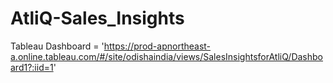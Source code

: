 # AtliQ-Sales_Insights

Tableau Dashboard = 'https://prod-apnortheast-a.online.tableau.com/#/site/odishaindia/views/SalesInsightsforAtliQ/Dashboard1?:iid=1'
